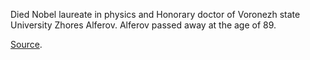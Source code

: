 Died Nobel laureate in physics and Honorary doctor of Voronezh state University Zhores Alferov. Alferov passed away at the age of 89.

[Source](https://www.interfax.ru/russia/652741).